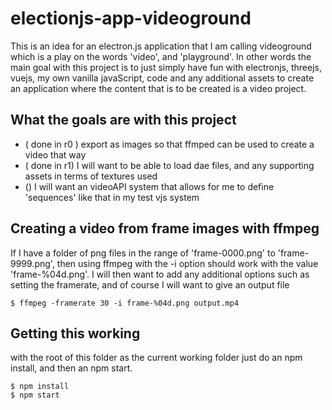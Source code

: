 # electionjs-app-videoground

This is an idea for an electron.js application that I am calling videoground which is a play on the words 'video', and 'playground'. In other words the main goal with this project is to just simply have fun with electronjs, threejs, vuejs, my own vanilla javaScript, code and any additional assets to create an application where the content that is to be created is a video project.

## What the goals are with this project

* ( done in r0 ) export as images so that ffmped can be used to create a video that way
* ( done in r1) I will want to be able to load dae files, and any supporting assets in terms of textures used
* () I will want an videoAPI system that allows for me to define 'sequences' like that in my test vjs system


## Creating a video from frame images with ffmpeg

If I have a folder of png files in the range of 'frame-0000.png' to 'frame-9999.png', then using ffmpeg with the -i option should work with the value 'frame-%04d.png'. I will then want to add any additional options such as setting the framerate, and of course I will want to give an output file

```
$ ffmpeg -framerate 30 -i frame-%04d.png output.mp4
```

## Getting this working

with the root of this folder as the current working folder just do an npm install, and then an npm start.

```
$ npm install
$ npm start
```

